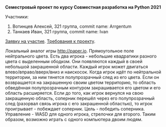 **Семестровый проект по курсу Совместная разработка на Python 2021**

Участники:
1. Вотинцев Алексей, 321 группа, commit name: Arrgentum
2. Танкаев Иван, 321 группа, commit name: Ivan

[Заявку на участие](https://todo.sr.ht/~frbrgeorge/PythonDevelopment2021/27).
[Требования к проекту](https://uneex.org/LecturesCMC/PythonDevelopment2021/GraduateProject).


Локальный аналог игры http://paper.io.
Прямоугольное поле нейтрального цвета. Есть два игрока - небольшие квадратики разного цвета с выделенным ободком. Они появляются каждый в своей небольшой закрашенной области.
Каждый игрок может двигаться влево/вправо/вверх/вниз и наискосок.
Когда игрок идёт по нейтральной территории, за ним тянется полупрозрачный след из его цвета. Если он возвращается на закрашенную своим цветом территорию, то область обведённая полупрозрачным контуром закрашивается его цветом и его область расширяется. Если до того, как игрок вернулся на свою закращенную область, соперник перешёл через его полупрозрачный след (разорвал связь игрока с его закрашенной областью), то игрок проигрывает - побеждает соперник.
Цель - победить соперника.
Управление - WASD для одного игрока, стрелочки для второго. Таким образом, возможно играть с одного компьютера двоим людям.